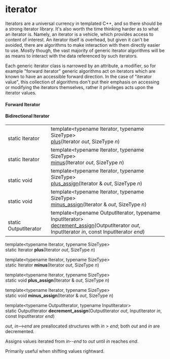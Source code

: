 iterator
========

Iterators are a universal currency in templated C++, and so there should be a strong iterator library. It's also worth
the time thinking harder as to what an iterator is. Namely, an iterator is a vehicle, which provides access to content
of interest. An iterator itself is overhead, but given it can't be avoided, there are algorithms to make interaction
with them directly easier to use. Mostly though, the vast majority of generic iterator algorithms will be as means to
interact with the data referenced by such iterators.

Each generic iterator class is narrowed by an attribute, a modifier, so for example "forward iterator" generic algorithms
act on iterators which are known to have an accessible forward direction. In the case of "iterator value", this collection
of algorithms don't put their emphasis on accessing or modifying the iterators themselves, rather it privileges acts upon
the iterator values.

#### Forward Iterator

#### Bidirectional Iterator

<table>
 <tr>
  <td><br>static Iterator</td>
  <td>
template&lt;typename Iterator, typename SizeType&gt;<br>
<a href="#plus">plus</a>(Iterator <em>out</em>, SizeType <em>n</em>)
  </td>
 </tr>
 <tr>
  <td><br>static Iterator</td>
  <td>
template&lt;typename Iterator, typename SizeType&gt;<br>
<a href="#minus">minus</a>(Iterator <em>out</em>, SizeType <em>n</em>)
  </td>
 </tr>
 <tr>
  <td><br>static void</td>
  <td>
template&lt;typename Iterator, typename SizeType&gt;<br>
<a href="#plus_assign">plus_assign</a>(Iterator & <em>out</em>, SizeType <em>n</em>)
  </td>
 </tr>
 <tr>
  <td><br>static void</td>
  <td>
template&lt;typename Iterator, typename SizeType&gt;<br>
<a href="#minus_assign">minus_assign</a>(Iterator & <em>out</em>, SizeType <em>n</em>)
  </td>
 </tr>
 <tr>
  <td><br>static OutputIterator</td>
  <td>
template&lt;typename OutputIterator, typename InputIterator&gt;<br>
<a href="#decrement_assign">decrement_assign</a>(OutputIterator <em>out</em>, InputIterator <em>in</em>, const InputIterator <em>end</em>)
  </td>
 </tr>
</table>

<div id="plus"/>

template&lt;typename Iterator, typename SizeType&gt;<br>
static Iterator **plus**(Iterator <em>out</em>, SizeType <em>n</em>)

<div id="minus"/>

template&lt;typename Iterator, typename SizeType&gt;<br>
static Iterator **minus**(Iterator <em>out</em>, SizeType <em>n</em>)

<div id="plus_assign"/>

template&lt;typename Iterator, typename SizeType&gt;<br>
static void **plus\_assign**(Iterator & <em>out</em>, SizeType <em>n</em>)

<div id="minus_assign"/>

template&lt;typename Iterator, typename SizeType&gt;<br>
static void **minus\_assign**(Iterator & <em>out</em>, SizeType <em>n</em>)

<div id="decrement_assign"/>

template&lt;typename OutputIterator, typename InputIterator&gt;<br>
static OutputIterator **decrement\_assign**(OutputIterator <em>out</em>, InputIterator <em>in</em>, const InputIterator <em>end</em>)

*out*, *in*-->*end* are preallocated structures with *in* > *end*;
both *out* and *in* are decremented.

Assigns values iterated from *in*--*end* to *out* until *in* reaches *end*.

Primarily useful when shifting values rightward.

